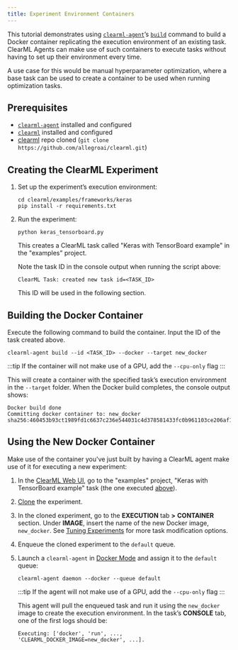 ```yaml
---
title: Experiment Environment Containers
---
```


This tutorial demonstrates using [`clearml-agent`](../../clearml_agent.md)’s [`build`](../../clearml_agent/clearml_agent_build.md) 
command to build a Docker container replicating the execution environment of an existing task. ClearML Agents can make 
use of such containers to execute tasks without having to set up their environment every time. 

A use case for this would be manual hyperparameter optimization, where a base task can be used to create a container to 
be used when running optimization tasks.

## Prerequisites
* [`clearml-agent`](../../clearml_agent.md#installation) installed and configured
* [`clearml`](../../getting_started/ds/ds_first_steps.md#install-clearml) installed and configured
* [clearml](https://github.com/allegroai/clearml) repo cloned (`git clone https://github.com/allegroai/clearml.git`)
  
## Creating the ClearML Experiment
1. Set up the experiment’s execution environment:
   
   ```console
   cd clearml/examples/frameworks/keras
   pip install -r requirements.txt
   ```

1. Run the experiment:
   
   ```console
   python keras_tensorboard.py
   ```
   This creates a ClearML task called "Keras with TensorBoard example" in the "examples" project.

   Note the task ID in the console output when running the script above:

   ```console
   ClearML Task: created new task id=<TASK_ID>
   ```
   This ID will be used in the following section.

## Building the Docker Container

Execute the following command to build the container. Input the ID of the task created above. 
```console
clearml-agent build --id <TASK_ID> --docker --target new_docker
```

:::tip
If the container will not make use of a GPU, add the `--cpu-only` flag
:::

This will create a container with the specified task’s execution environment in the `--target` folder. 
When the Docker build completes, the console output shows:

```console
Docker build done
Committing docker container to: new_docker
sha256:460453b93ct1989fd1c6637c236e544031c4d378581433fc0b961103ce206af1
```

## Using the New Docker Container
Make use of the container you've just built by having a ClearML agent make use of it for executing a new experiment:	

1. In the [ClearML Web UI](../../webapp/webapp_overview.md), go to the "examples" project, "Keras with TensorBoard 
   example" task (the one executed [above](#creating-the-clearml-experiment)).
1. [Clone](../../webapp/webapp_exp_reproducing.md) the experiment.
1. In the cloned experiment, go to the **EXECUTION** tab **>** **CONTAINER** section. Under **IMAGE**, insert the name 
   of the new Docker image, `new_docker`. See [Tuning Experiments](../../webapp/webapp_exp_tuning.md) for more task 
   modification options. 
1. Enqueue the cloned experiment to the `default` queue.
1. Launch a `clearml-agent` in [Docker Mode](../../clearml_agent.md#docker-mode) and assign it to the `default` queue:
   ```console
   clearml-agent daemon --docker --queue default
   ```

   :::tip
   If the agent will not make use of a GPU, add the `--cpu-only` flag
   :::

   This agent will pull the enqueued task and run it using the `new_docker` image to create the execution environment. 
   In the task’s **CONSOLE** tab, one of the first logs should be:
   
   ```console
   Executing: ['docker', 'run', ..., 'CLEARML_DOCKER_IMAGE=new_docker', ...].
   ```